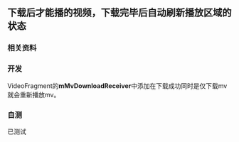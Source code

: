## 下载后才能播的视频，下载完毕后自动刷新播放区域的状态
### 相关资料

### 开发
VideoFragment的**mMvDownloadReceiver**中添加在下载成功同时是仅下载mv就会重新播放mv。

### 自测
已测试

